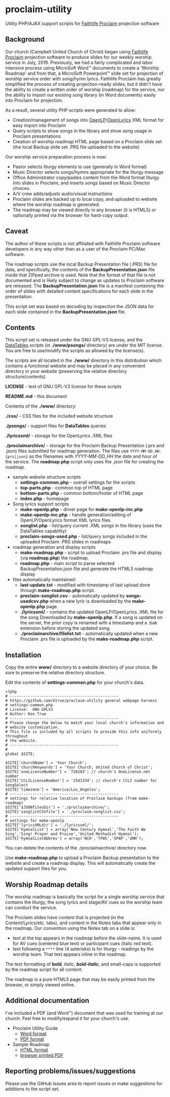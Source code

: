# proclaim-utility
Utility PHP/AJAX support scripts for [Faithlife Proclaim](https://proclaim.faithlife.com/) projection software

## Background

Our church (Campbell United Church of Christ) began using [Faithlife Proclaim](https://proclaim.faithlife.com/) projection software to produce slides for our weekly worship service in July, 2019.  Previously, we had a fairly complicated and labor intensive process using MicroSoft Word™ documents to create a 'Worship Roadmap' and from that, a MicroSoft Powerpoint™ slide set for projection of worship service order with song/hymn lyrics.  Faithlife Proclaim has greatly simplified the process of creating projection-ready slides, but it didn't have the ability to create a written order of worship (roadmap) for the service, nor the ability to import our existing song library (in Word documents) easily into Proclaim for projection.

As a result, several utility PHP scripts were generated to allow:
* Creation/management of songs into [OpenLP](https://openlp.org/)/[OpenLyrics](http://www.openlyrics.org/contents.html) XML format for easy import into Proclaim
* Query scripts to show songs in the library and show song usage in Proclaim presentations
* Creation of worship roadmap HTML page based on a Proclaim slide set (the local Backup slide set .PRS file uploaded to the website)

Our worship service preparation process is now:
* Pastor selects liturgy elements to use (generally in Word format)
* Music Director selects songs/hymns appropriate for the liturgy message
* Office Administrator copy/pastes content from the Word format liturgy into slides in Proclaim, and inserts songs based on Music Director choices.
* A/V crew adds/adjusts audio/visual instructions
* Proclaim slides are backed up to local copy, and uploaded to website where the worship roadmap is generated.
* The roadmap may be viewed directly in any browser (it is HTML5) or optionally printed via the browser for hard-copy output.

## Caveat

The author of these scripts is not affiliated with Faithlife Proclaim software developers in any way other than as a user of the Proclaim PC/Mac software.

The roadmap scripts use the local Backup Presentation file (.PRS) file for data, and specifically, the contents of the __BackupPresentation.json__ file inside that ZIPped archive is used.
Note that the format of that file is not documented and is likely subject to change as updates to Proclaim software are released.  The __BackupPresentation.json__ file is a manifest containing the order of slides with detailed content specifications for each slide in the presentation.

This script set was based on decoding by inspection the JSON data for each slide contained in the __BackupPresentation.json__ file.

## Contents

This script set is released under the GNU GPL-V3 license, and the [DataTables](https://datatables.net/) scripts (in __./www/psongs/__ directory) are under the MIT license.  You are free to use/modify the scripts as allowed by the license(s).

The scripts are all located in the __./www/__ directory in this distribution which contains a functional website and may be placed in any convenient directory in your website (preserving the relative directory structure/contents)

__LICENSE__ - text of GNU GPL-V3 license for these scripts

__README.md__ - this document

Contents of the __./www/__ directory:

__./css/__ - CSS files for the included website structure

__./psongs/__ - support files for __DataTables__ queries

__./lyricsxml/__ - storage for the OpenLyrics .XML
files

__./proclaimarchive/__ - storage for the Proclaim Backup Presentation (.prs and .json) files submitted for roadmap generation.  The files use `YYYY-MM-DD_HH.{prs|json}` as the filenames with _YYYY-MM-DD\_HH_ the date and hour of the service.  The __roadmap.php__ script only uses the _.json_ file for creating the roadmap.

* sample website structure scripts
  * __settings-common.php__ - overall settings for the scripts
  * __top-parts.php__ - common top of HTML page
  * __bottom-parts.php__ - common bottom/footer of HTML page
  * __index.php__ - homepage
* Song lyrics support scripts
  *  __make-openlp.php__ - driver page for __make-openlp-inc.php__
  *  __make-openlp-inc.php__ - handle generation/editing of OpenLP/OpenLyrics format XML lyrics files
  * __songlist.php__ - list/query current .XML songs in the library (uses the DataTables capability)
  * __proclaim-songs-used.php__  - list/query songs included in the uploaded Proclaim .PRS slides in roadmaps
* roadmap generation and display scripts
  * __make-roadmap.php__ - script to upload Proclaim .prs file and display (via __roadmap.php__) the roadmap.
  * __roadmap.php__ - main script to parse selected BackupPresentation.json file and generate the HTML5 roadmap display
* files automatically maintained:
  * __last-update.txt__ - modified with timestamp of last upload done through __make-roadmap.php__ script.
  * __proclaim-songlist.csv__ - automatically updated by __songs-usedcsv.php__ when a new lyric is downloaded by the __make-openlp.php__ page.
  * __./lyricsxml/__ - contains the updated OpenLP/OpenLyrics .XML file for the song Downloaded by __make-openlp.php__.  If a song is updated on the server, the prior copy is renamed with a timestamp and a .bak extension before storing the updated song.
  * __./proclaimarchive/filelist.txt__ - automatically updated when a new Proclaim .prs file is uploaded by the __make-roadmap.php__ script.

## Installation

Copy the entire __www/__ directory to a website directory of your choice.  Be sure to preserve the relative directory structure.

Edit the contents of __settings-common.php__ for your church's data.

```
<?php
# ------------------------------------------------
# https://github.com/ktrue/proclaim-utility general webpage harness
# settings-common.php
# License:  GNU GPLV3
# Author: Ken True
# ------------------------------------------------
# Please change the below to match your local church's information and
# website customization.
# This file is included by all scripts to provide this info uniformly throughout
# the website.
# ------------------------------------------------
#
global $SITE;

$SITE['churchName'] = 'Your Church';
$SITE['churchKeywords'] = 'Your Church, United Church of Christ';
$SITE['oneLicenceNumber'] = '726183'; // church's OneLicense.net number
$SITE['CCLILicenseNumber'] = '2541334'; // church's CCLI number for SongSelect
$SITE['timezone'] = 'America/Los_Angeles';
# ------------------------------------------------
# settings for relative location of Proclaim backups (from make-roadmap)
$SITE['$JSONfilesDir'] = './proclaimarchive/';
$SITE['songlistCSVfile'] = './proclaim-songlist.csv';
# ------------------------------------------------
# settings for make-openlp
$SITE['lyricsXMLdir'] = './lyricsxml/';
$SITE['hymnalList'] = array('New Century Hymnal','The Faith We Sing','Sing! Prayer and Praise','United Methodist Hymnal');
$SITE['hymnalListAbbrev'] = array('NCH','TFWS','SPAP','UMH');
```

You can delete the contents of the ./proclaimarchive/ directory now.

Use __make-roadmap.php__ to upload a Proclaim Backup presentation to the website and create a roadmap display.  This will automatically create the updated support files for you.

## Worship Roadmap details

The worship roadmap is basically the script for a single worship service that contains the liturgy, the song lyrics and stage/AV cues so the worship team can conduct the service.

The Proclaim slides have content that is projected (in the Content/Lyrics/etc. tabs), and content in the Notes tabs that appear only in the roadmap.
Our convention using the Notes tab on a slide is:
* text at the top appears in the roadmap before the slide-name.  It is used for AV cues (centered blue text) or participant cues (italic red text).
* text following a `****` line (4 asterisks) is for liturgy - readings by the worship team.  That text appears inline in the roadmap.

The text formatting of __bold__, _italic_, ___bold-italic___, and small-caps is supported by the roadmap script for all content.

The roadmap is a pure HTML5 page that may be easily printed from the browser, or simply viewed online.

## Additional documentation

I've included a PDF (and Word™) document that was used for training at our church.  Feel free to modify/expand it for your church's use.

* Proclaim Utility Guide
  * [Word format](docs/Proclaim-Utility-Guide.docx)
  * [PDF format](docs/Proclaim-Utility-Guide.pdf)
* Sample Roadmap
  * [HTML format](docs/Roadmap-sample.html)
  * [browser printed PDF](docs/Roadmap-sample.pdf)

## Reporting problems/issues/suggestions

Please use the GitHub Issues area to report issues or make suggestions for additions to the script set.
